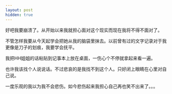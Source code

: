 ```yaml
---
layout: post
hidden: true
---
```

好吧我要崩溃了。从开始以来我就担心面对这个现实而现在我将不得不面对了。

不管怎样我要从今天起学会把她从我的脑袋里抹去。以前曾有过的文字记录对于我更像是刀子的划痕，我要学会抚平。

我把HH姐姐的话粘贴到记事本上放在桌面，一伤心个不停就拿起来看一遍。

也许我该找个人说说话。不过悲哀的是我找不到这个人。只好闭上眼睛在心里对自己说。

一度乐观的我以为我不会悲伤。如今悲伤起来我担心自己再也笑不出来了。。。